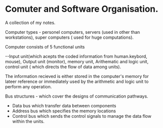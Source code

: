 # Comuter and Software Organisation.
A collection of my notes.


Computer types - personel computers, servers (used in other than workstations), super computers ( used for huge computations).

Computer consists of 5 functional units 

--Input unit(which acepts the coded information from human.keybord, mouse), Output unit (monitor), memory unit, Arithematic and logic unit, control unit ( which directs the flow of data among units).

The information recieved is either stored in the computer's memory for lateer reference or immediately used by the arithmetic and logic unit to perform any operation. 

Bus structures - which cover the designs of communication pathways.
* Data bus which transfer data between components
* Address bus which specifies the memory locations
* Control bus which sends the control signals to manage the data flow within the units.  
